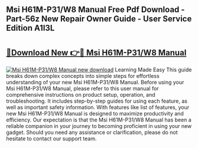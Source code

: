 ## Msi H61M-P31/W8 Manual Free Pdf Download - Part-56z New Repair Owner Guide - User Service Edition A1l3L

# <h2><a href="http://cf25406.oget.top/?id=Msi+H61M-P31%2fW8+Manual">🔗Download New 👉🔴 Msi H61M-P31/W8 Manual</a></h2>

[![Msi H61M-P31/W8 Manual new download](https://i.imgur.com/5g1atiW.png)](http://cf25406.oget.top/?id=Msi+H61M-P31%2fW8+Manual)
Learning Made Easy This guide breaks down complex concepts into simple steps for effortless understanding of your new Msi H61M-P31/W8 Manual. Before using your Msi H61M-P31/W8 Manual, please refer to this user manual for comprehensive instructions on product setup, operation, and troubleshooting. It includes step-by-step guides for using each feature, as well as important safety information. With features like list of features, your new Msi H61M-P31/W8 Manual is designed to maximize productivity and efficiency. Our expectation is that the Msi H61M-P31/W8 Manual has been a reliable companion in your journey to becoming proficient in using your new gadget. Should you need any assistance or clarification, please do not hesitate to contact our support team.
